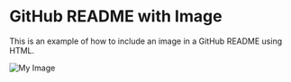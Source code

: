 <!DOCTYPE html>
<html>
<head>
  <title>Little Lemon App</title>
</head>
<body>

<h1>GitHub README with Image</h1>
<p>This is an example of how to include an image in a GitHub README using HTML.</p>

<!-- Menampilkan gambar dari path relatif di repositori -->
<img src="https://drive.google.com/file/d/1mjSE1T14SS0plK3Ja2u9rqFKqHmMj9Cx/view?usp=sharing)](https://drive.google.com/file/d/1mjSE1T14SS0plK3Ja2u9rqFKqHmMj9Cx/view?usp=sharing)https://drive.google.com/file/d/1mjSE1T14SS0plK3Ja2u9rqFKqHmMj9Cx/view?usp=sharing" alt = "My Image">

</body>
</html>
